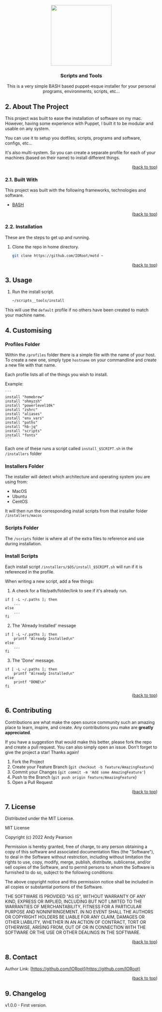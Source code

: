 
<div id="top"></div>

<div align="center">

<img src="https://svg-rewriter.sachinraja.workers.dev/?url=https%3A%2F%2Fcdn.jsdelivr.net%2Fnpm%2F%40mdi%2Fsvg%406.7.96%2Fsvg%2Ftoolbox.svg&fill=%23334155&width=200px&height=200px" style="width:200px;"/>

<h3 align="center">Scripts and Tools</h3>

<p align="center">
This is a very simple BASH based puppet-esque installer for your personal programs, environments, scripts, etc...
</p>    
</div>

##  2. <a name='AboutTheProject'></a>About The Project

This project was built to ease the installation of software on my mac. However, having some experience with Puppet, I built it to be modular and usable on any system.

You can use it to setup you dotfiles, scripts, programs and software, configs, etc... 

It's also multi-system. So you can create a separate profile for each of your machines (based on their name) to install different things.

<p align="right">(<a href="#top">back to top</a>)</p>


###  2.1. <a name='BuiltWith'></a>Built With

This project was built with the following frameworks, technologies and software.

- [BASH](https://www.gnu.org/software/bash/)

<p align="right">(<a href="#top">back to top</a>)</p>


###  2.2. <a name='Installation'></a>Installation

These are the steps to get up and running.

1. Clone the repo in home directory.
    ```sh
    git clone https://github.com/IORoot/motd ~
    ```

<p align="right">(<a href="#top">back to top</a>)</p>


##  3. <a name='Usage'></a>Usage

1. Run the install script.
    ```sh
    ~/scripts__tools/install
    ```

This will use the `default` profile if no others have been created to match your machine name.


##  4. <a name='Customising'></a> Customising


### Profiles Folder

Within the `/profiles` folder there is a simple file with the name of your host. To create a new one, simply type `hostname` on your commandline and create a new file with that name.

Each profile lists all of the things you wish to install.

Example:

    ```
    install "homebrew"
    install "ohmyzsh"
    install "powerlevel10k"
    install "zshrc"
    install "aliases"
    install "env_vars"
    install "paths"
    install "hb-jq"
    install "scripts"
    install "fonts"
    ```

Each one of these runs a script called `install_$SCRIPT.sh` in the `/installers` folder

### Installers Folder

The installer will detect which architecture and operating system you are using from:
- MacOS
- Ubuntu
- CentOS

It will then run the corresponding install scripts from that installer folder `/installers/macos`

### Scripts Folder

The `/scripts` folder is where all of the extra files to reference and use during installation.

### Install Scripts

Each install script `/installers/$OS/install_$SCRIPT.sh` will run if it is referenced in the profile.

When writing a new script, add a few things:

1. A check for a file/path/folder/link to see if it's already run.

```
if [ -L ~/.paths ]; then
    ...
else
    ...
fi
```

2. The 'Already Installed' message

```
if [ -L ~/.paths ]; then
    printf "Already Installed\n"
else
    ...
fi
```

3. The 'Done' message.

```
if [ -L ~/.paths ]; then
    printf "Already Installed\n"
else
    printf "DONE\n"
fi
```


<p align="right">(<a href="#top">back to top</a>)</p>


##  6. <a name='Contributing'></a>Contributing

Contributions are what make the open source community such an amazing place to learn, inspire, and create. Any contributions you make are **greatly appreciated**.

If you have a suggestion that would make this better, please fork the repo and create a pull request. You can also simply open an issue.
Don't forget to give the project a star! Thanks again!

1. Fork the Project
2. Create your Feature Branch (`git checkout -b feature/AmazingFeature`)
3. Commit your Changes (`git commit -m 'Add some AmazingFeature'`)
4. Push to the Branch (`git push origin feature/AmazingFeature`)
5. Open a Pull Request

<p align="right">(<a href="#top">back to top</a>)</p>



##  7. <a name='License'></a>License

Distributed under the MIT License.

MIT License

Copyright (c) 2022 Andy Pearson

Permission is hereby granted, free of charge, to any person obtaining a copy
of this software and associated documentation files (the "Software"), to deal
in the Software without restriction, including without limitation the rights
to use, copy, modify, merge, publish, distribute, sublicense, and/or sell
copies of the Software, and to permit persons to whom the Software is
furnished to do so, subject to the following conditions:

The above copyright notice and this permission notice shall be included in all
copies or substantial portions of the Software.

THE SOFTWARE IS PROVIDED "AS IS", WITHOUT WARRANTY OF ANY KIND, EXPRESS OR
IMPLIED, INCLUDING BUT NOT LIMITED TO THE WARRANTIES OF MERCHANTABILITY,
FITNESS FOR A PARTICULAR PURPOSE AND NONINFRINGEMENT. IN NO EVENT SHALL THE
AUTHORS OR COPYRIGHT HOLDERS BE LIABLE FOR ANY CLAIM, DAMAGES OR OTHER
LIABILITY, WHETHER IN AN ACTION OF CONTRACT, TORT OR OTHERWISE, ARISING FROM,
OUT OF OR IN CONNECTION WITH THE SOFTWARE OR THE USE OR OTHER DEALINGS IN THE
SOFTWARE.

<p align="right">(<a href="#top">back to top</a>)</p>



##  8. <a name='Contact'></a>Contact

Author Link: [https://github.com/IORoot](https://github.com/IORoot)

<p align="right">(<a href="#top">back to top</a>)</p>

##  9. <a name='Changelog'></a>Changelog

v1.0.0 - First version.
